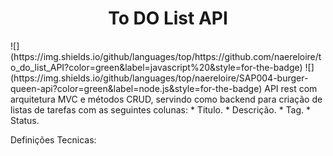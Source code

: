 <h1 align="center">To DO List API</h1>
![](https://img.shields.io/github/languages/top/https://github.com/naereloire/to_do_list_API?color=green&label=javascript%20&style=for-the-badge)
![](https://img.shields.io/github/languages/top/naereloire/SAP004-burger-queen-api?color=green&label=node.js&style=for-the-badge)
API rest com arquitetura MVC e métodos CRUD, servindo como backend para criação de listas de tarefas com as seguintes colunas:
* Titulo.
* Descrição.
* Tag.
* Status.

Definições Tecnicas:




